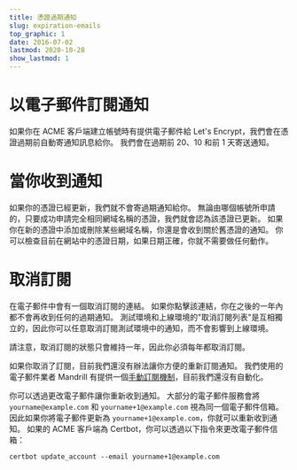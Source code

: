 ```yaml
---
title: 憑證過期通知
slug: expiration-emails
top_graphic: 1
date: 2016-07-02
lastmod: 2020-10-28
show_lastmod: 1
---
```



# 以電子郵件訂閱通知

如果你在 ACME 客戶端建立帳號時有提供電子郵件給 Let's Encrypt，我們會在憑證過期前自動寄通知訊息給你。 我們會在過期前 20、10 和前 1 天寄送通知。

# 當你收到通知

如果你的憑證已經更新，我們就不會寄過期通知給你。 無論由哪個帳號所申請的，只要成功申請完全相同網域名稱的憑證，我們就會認為該憑證已更新。 如果你在新的憑證中添加或刪除某些網域名稱，你還是會收到關於舊憑證的通知。 你可以檢查目前在網站中的憑證日期，如果日期正確，你就不需要做任何動作。

# 取消訂閱

在電子郵件中會有一個取消訂閱的連結。 如果你點擊該連結，你在之後的一年內都不會再收到任何的過期通知。 測試環境和上線環境的"取消訂閱列表"是互相獨立的，因此你可以任意取消訂閱測試環境中的通知，而不會影響到上線環境。

請注意，取消訂閱的狀態只會維持一年，因此你必須每年都取消訂閱。

如果你取消了訂閱，目前我們還沒有辦法讓你方便的重新訂閱通知。 我們使用的電子郵件業者 Mandrill 有提供一個[手動訂閱機制](https://mandrill.zendesk.com/hc/en-us/articles/360039299913)，目前我們還沒有自動化。

你可以透過更改電子郵件讓你重新收到通知。 大部分的電子郵件服務會將 `yourname@example.com` 和 `yourname+1@example.com` 視為同一個電子郵件信箱。 因此如果你將電子郵件更新為 `yourname+1@example.com`，你就可以重新收到通知。 如果的 ACME 客戶端為 Certbot，你可以透過以下指令來更改電子郵件信箱：

`certbot update_account --email yourname+1@example.com`
